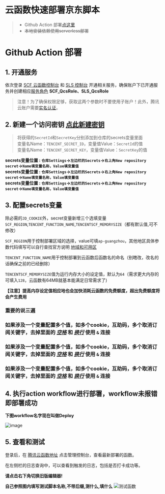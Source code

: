 
# 云函数快速部署京东脚本
> - Github Action 部署[点这里](tencentscf.md#github-action-部署)  
> - ~~本地安装依赖使用serverless部署~~

# Github Action 部署
## 1. 开通服务

依次登录 [SCF 云函数控制台](https://console.cloud.tencent.com/scf) 和 [SLS 控制台](https://console.cloud.tencent.com/sls) 开通相关服务，确保账户下已开通服务并创建相应[服务角色](https://console.cloud.tencent.com/cam/role) **SCF_QcsRole、SLS_QcsRole**

> 注意！为了确保权限足够，获取这两个参数时不要使用子账户！此外，腾讯云账户需要[实名认证](https://console.cloud.tencent.com/developer/auth)。

## 2. 新建一个访问密钥 [点此新建密钥](https://console.cloud.tencent.com/cam/capi)
> 将获得的`SecretId`和`SecretKey`分别添加到仓库的secrets变量里面  
> 变量名Name：`TENCENT_SECRET_ID`，变量值Value：`SecretId`的值  
> 变量名Name：`TENCENT_SECRET_KEY`，变量值Value：`SecretKey`的值  

**secrets变量位置 : `仓库Settings`->`左边栏的Secrets`->`右上角New repository secret`->`Name填变量名称，Value填变量值`**  
**secrets变量位置 : `仓库Settings`->`左边栏的Secrets`->`右上角New repository secret`->`Name填变量名称，Value填变量值`**  
**secrets变量位置 : `仓库Settings`->`左边栏的Secrets`->`右上角New repository secret`->`Name填变量名称，Value填变量值`**  

## 3. 配置secrets变量
  
除必需的`JD_COOKIE`外，secret变量新增三个选填变量`SCF_REGION`,`TENCENT_FUNCTION_NAME`,`TENCENTSCF_MEMORYSIZE`（都有默认值,可不修改）

`SCF_REGION`用于控制部署区域的选择，value可填`ap-guangzhou`，其他地区具体参数代码填写可以自行查找官方说明 [地域和可用区](https://cloud.tencent.com/document/product/213/6091)  

`TENCENT_FUNCTION_NAME`用于控制部署到云函数后函数名的命名（别瞎改，改名的话确保之前的已经删除）

`TENCENTSCF_MEMORYSIZE`值为运行内存大小的设定值，默认为`64`（需求更大内存的可填入`128`，云函数有64MB就基本能满足日常需求了)

**【注意】提高内存设定值相应地也会加快消耗云函数的免费额度，超出免费额度将会产生费用**

### __重要的说三遍__   
### 如果涉及一个变量配置多个值，如多个cookie，互助码，多个取消订阅关键字，去掉里面的 *__[空格]()__* 和 __*[换行]()*__ 使用 `&` 连接   
### 如果涉及一个变量配置多个值，如多个cookie，互助码，多个取消订阅关键字，去掉里面的 *__[空格]()__* 和 __*[换行]()*__ 使用 `&` 连接   
### 如果涉及一个变量配置多个值，如多个cookie，互助码，多个取消订阅关键字，去掉里面的 *__[空格]()__* 和 __*[换行]()*__ 使用 `&` 连接   

## 4. 执行action workflow进行部署，workflow未报错即部署成功
**下图workflow名字现在叫做Deploy**

![image](https://user-images.githubusercontent.com/6993269/99513289-6a152980-29c5-11eb-9266-3f56ba13d3b2.png)
## 5. 查看和测试
登录后，在 [腾讯云函数地址](https://console.cloud.tencent.com/scf/index) 点击管理控制台，查看最新部署的函数。

在左侧栏的日志查询中，可以查看到触发的日志，包括是否打卡成功等。

**请点击右下角切换旧版编辑器!**

**自己参照图内填写测试脚本名称,不带后缀,测什么,填什么**
![测试函数](https://user-images.githubusercontent.com/6993269/99628053-5a9eea80-2a70-11eb-906f-f1d5ea2bfa3a.png)
